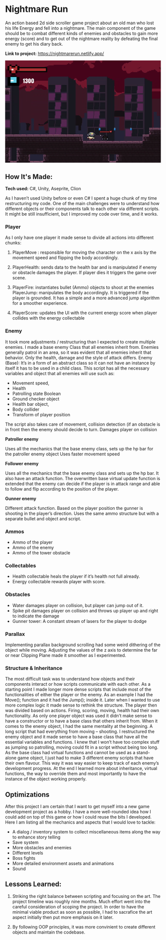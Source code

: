 # Nightmare Run

An action based 2d side scroller game project about an old man who lost his life Energy and fell into
a nightmare. The main component of the game should be to combat different kinds of enemies and
obstacles to gain more energy (score) and to get out of the nightmare reality by defeating the final
enemy to get his diary back.


**Link to project:** https://nightmarerun.netlify.app/

![alt tag](project_2.png)

## How It's Made:

**Tech used:** C#, Unity, Aseprite, Clion

As I haven’t used Unity before or even C# I spent
a huge chunk of my time restructuring my code. One of the main challenges were to understand
how different objects or their components talk to each other via different scripts. It might be still
insufficient, but I improved my code over time, and it works.

### Player

As I only have one player it made sense to divide all actions into different chunks:

1. PlayerMove : responsible for moving the character on the x axis by the movement speed and flipping
the body accordingly.

1. PlayerHealth: sends data to the health bar and is manipulated if enemy or obstacle damages the
player. If player dies it triggers the game over scene.

1. PlayerFire: instantiates bullet (Ammo) objects to shoot at the enemies
PlayerJump: manipulates the body accordingly. It is triggered if the player is grounded. It has a
simple and a more advanced jump algorithm for a smoother experience.

1. PlayerScore: updates the UI with the current energy score when player collides with the energy
collectable

### Enemy

 It took more adjustments / restructuring than I expected to create multiple enemies. I made a base
enemy Class that all enemies inherit from. Enemies generally patrol in an area, so it was evident that
all enemies inherit that behavior. Only the health, damage and the style of attack differs.
Enemy (Base): It’s in a form of an abstract class so it can not have an instance by itself it has to be
used in a child class. This script has all the necessary variables and object that all enemies will use
such as:

- Movement speed,
- Health
- Patrolling state Boolean
- Ground checker object
- Health bar object,
- Body collider
- Transform of player position

The script also takes care of movement, collision detection (if an obstacle is in front then the enemy
should decide to turn. Damages player on collision

**Patroller enemy**

Uses all the mechanics that the base enemy class, sets up the hp bar for the patroller enemy object
Uses faster movement speed

**Follower enemy**

Uses all the mechanics that the base enemy class and sets up the hp bar. It also have an attack
function. The overwritten base virtual update function is extended that the enemy can decide if the
player is in attack range and able to follow and flip according to the position of the player.

**Gunner enemy**

Different attack function. Based on the player position the gunner is shooting in the player’s
direction. Uses the same ammo structure but with a separate bullet and object and script.


### Ammos
- Ammo of the player
- Ammo of the enemy
- Ammo of the tower obstacle

### Collectables
- Health collectable heals the player if it’s health not full already.
- Energy collectable rewards player with score.

### Obstacles
- Water damages player on collision, but player can jump out of it.
- Spike pit damages player on collision and throws up player up and right to indicate the damage
- Gunner tower: A constant stream of lasers for the player to dodge


### Parallax
Implementing parallax background scrolling had some weird dithering of the object while moving.
Adjusting the values of the z axis to determine the far or near Clipping Plane made it smoother as I
experimented.

### Structure & Inheritance
The most difficult task was to understand how objects and their components interact or how scripts
communicate with each other. As a starting point I made longer more dense scripts that include
most of the functionalities of either the player or the enemy. As an example I had the Move();
function and it had the Jump(); inside it. Later when I wanted to use more complex logic it made
sense to rethink the structure. The player then was divided based on actions. Firing, scoring, moving,
health had their own functionality. As only one player object was used it didn’t make sense to have a
constructor or to have a base class that others inherit from.
When it comes to the enemy object, I had the same mentality at the beginning. A long script that
had everything from moving – shooting. I restructured the
enemy object and it made sense to have a base class that have all the essential variables and
functions. I knew that I won’t have too complex stuff as jumping so patrolling, moving could
fit in a script without being too long. As the base class had virtual functions and cannot be
used as a stand-alone game object, I just had to make 3 different enemy scripts that have
their own flavour. This way it was way easier to keep track of each enemy’s development
progress. At the end I learned more about inheritance, virtual functions, the way to override
them and most importantly to have the instance of the object working properly.



## Optimizations

After this project I am certain that I want to get myself into a new game development project as a
hobby. I have a more well-rounded idea how I could add on top of this game or how I could reuse
the bits I developed. Here I am listing all the mechanics and aspects that I would love to tackle:

- A dialog / inventory system to collect miscellaneous items along the way to enhance story telling
- Save system
- More obstacles and enemies
- Different levels
- Boss fights
- More detailed environment assets and animations
- Sound

## Lessons Learned:

1. Striking the right balance between scripting and focusing on the art. The project timeline was roughly nine months. Much effort went into the careful consideration of scoping the project. In order to have the minimal viable product as soon as possible, I had to sacrafice the art aspect initially then put more emphasis on it later.

 1. By following OOP principles, it was more convinient to create different objects and maintain the codebase.



